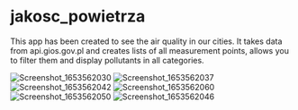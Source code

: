 # jakosc_powietrza

This app has been created to see the air quality in our cities.
It takes data from api.gios.gov.pl and creates lists of all measurement points, allows you to filter them and display pollutants in all categories.


![Screenshot_1653562030](https://user-images.githubusercontent.com/60555082/170473409-94de3882-b59e-4b5b-8a94-5832d2f9ebb9.png)
![Screenshot_1653562037](https://user-images.githubusercontent.com/60555082/170473413-38457231-a133-4f66-aa5e-1946b376c1d3.png)
![Screenshot_1653562042](https://user-images.githubusercontent.com/60555082/170473426-be3375fa-fc2c-42fb-a960-57ac8e07bf3e.png)
![Screenshot_1653562060](https://user-images.githubusercontent.com/60555082/170473429-fe4529fb-5306-4e85-8739-4280cbfc27d1.png)
![Screenshot_1653562050](https://user-images.githubusercontent.com/60555082/170473435-bd74415f-293f-462f-acca-bc05262e7c8e.png)
![Screenshot_1653562046](https://user-images.githubusercontent.com/60555082/170473439-0f0b43c9-5ed6-4495-957c-f5ba8c69dd14.png)
